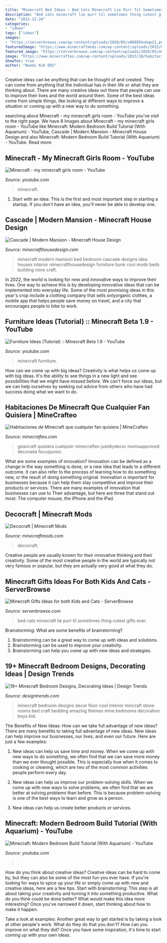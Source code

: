 ```yaml
---
title: "Minecraft Bed Ideas ~ Bed Cats Minecraft Lie Purr Til Sometimes Thing Cutest Gifts Ever"
description: "Bed cats minecraft lie purr til sometimes thing cutest gifts ever"
date: "2022-12-24"
categories:
- "ideas"
tags: ["ideas"]
images:
- "https://serverbrowse.com/wp-content/uploads/2020/05/o00885kuhqw21.png"
featuredImage: "https://www.minecraftmods.com/wp-content/uploads/2015/03/bedroom-625x352.png"
featured_image: "https://serverbrowse.com/wp-content/uploads/2020/05/o00885kuhqw21.png"
image: "https://www.minecrafteo.com/wp-content/uploads/2015/10/habitacion-decorada-minecraft-2.jpg"
ShowToc: true
author: "Noemi Kub DDS"
---
```



Creative ideas can be anything that can be thought of and created. They can come from anything that the individual has in their life or what they are thinking about. There are many creative ideas out there that people can use to improve their lives and the world around them. Some of the best ideas come from simple things, like looking at different ways to improve a situation or coming up with a new way to do something.

	

		
searching about Minecraft - my minecraft girls room - YouTube you've visit to the right page. We have 8 Images about Minecraft - my minecraft girls room - YouTube like Minecraft: Modern Bedroom Build Tutorial (With Aquarium) - YouTube, Cascade | Modern Mansion - Minecraft House Design and also Minecraft: Modern Bedroom Build Tutorial (With Aquarium) - YouTube. Read more:
		
    
## Minecraft - My Minecraft Girls Room - YouTube

<img loading=lazy src="https://i.ytimg.com/vi/Xhw4bAa6s3M/maxresdefault.jpg" onerror="this.onerror=null;this.src='https://tse3.mm.bing.net/th?id=OIP.cgvkjk-qQVluWbVJ8eJAFAHaEK&amp;pid=15.1';" alt="Minecraft - my minecraft girls room - YouTube">

_Source: youtube.com_

>minecraft. 

	

1. Start with an idea: This is the first and most important step in starting a startup. If you don't have an idea, you'll never be able to develop one. 

    
## Cascade | Modern Mansion - Minecraft House Design

<img loading=lazy src="https://minecrafthousedesign.com/wp-content/uploads/2014/03/Cascade-modern-mansion-minecraft-building-ideas-12.jpg" onerror="this.onerror=null;this.src='https://tse2.mm.bing.net/th?id=OIP.qtFOdzxr8FrvtIv_snAU4QHaEF&amp;pid=15.1';" alt="Cascade | Modern Mansion - Minecraft House Design">

_Source: minecrafthousedesign.com_

>minecraft modern mansion bed bedroom cascade designs idea houses interior minecrafthousedesign furniture bunk cool mods beds building mine craft. 

	

In 2022, the world is looking for new and innovative ways to improve their lives. One way to achieve this is by developing innovative ideas that can be implemented into everyday life. Some of the most promising ideas in this year's crop include a clothing company that sells onlyorganic clothes, a mobile app that helps people save money on travel, and a city that encourages people to bike to work.

    
## Furniture Ideas (Tutorial) :: Minecraft Beta 1.9 - YouTube

<img loading=lazy src="http://i.ytimg.com/vi/ofRztTp7md4/maxresdefault.jpg" onerror="this.onerror=null;this.src='https://tse1.mm.bing.net/th?id=OIP.bYBpNI2PTrvCjFbCqn6WtAHaEK&amp;pid=15.1';" alt="Furniture Ideas (Tutorial) :: Minecraft Beta 1.9 - YouTube">

_Source: youtube.com_

>minecraft furniture. 

	

How can we come up with big ideas?
Creativity is what helps us come up with big ideas. It's the ability to see things in a new light and see possibilities that we might have missed before. We can't force our ideas, but we can help ourselves by seeking out advice from others who have had success doing what we want to do.

    
## Habitaciones De Minecraft Que Cualquier Fan Quisiera | MineCrafteo

<img loading=lazy src="https://www.minecrafteo.com/wp-content/uploads/2015/10/habitacion-decorada-minecraft-2.jpg" onerror="this.onerror=null;this.src='https://tse4.mm.bing.net/th?id=OIP.NxGsHvFV2aNl9F0fQk58sgHaE7&amp;pid=15.1';" alt="Habitaciones de Minecraft que cualquier fan quisiera | MineCrafteo">

_Source: minecrafteo.com_

>gearcraft quisiera cualquier minecrafteo justdiydecor momsapproved decorada focusjunior. 

	

What are some examples of innovation?
Innovation can be defined as a change in the way something is done, or a new idea that leads to a different outcome. It can also refer to the process of learning how to do something new, or the result of doing something original. Innovation is important for businesses because it can help them stay competitive and improve their products or services. There are many examples of innovation that businesses can use to Their advantage, but here are three that stand out most: The computer mouse, the iPhone and the iPad.

    
## Decocraft | Minecraft Mods

<img loading=lazy src="https://www.minecraftmods.com/wp-content/uploads/2015/03/bedroom-625x352.png" onerror="this.onerror=null;this.src='https://tse1.mm.bing.net/th?id=OIP.0SPhQ_fWEvG5xprtJShuKgHaEK&amp;pid=15.1';" alt="Decocraft | Minecraft Mods">

_Source: minecraftmods.com_

>decocraft. 

	

Creative people are usually known for their innovative thinking and their creativity. Some of the most creative people in the world are typically not very famous or popular, but they are actually very good at what they do.

    
## Minecraft Gifts Ideas For Both Kids And Cats - ServerBrowse

<img loading=lazy src="https://serverbrowse.com/wp-content/uploads/2020/05/o00885kuhqw21.png" onerror="this.onerror=null;this.src='https://tse4.mm.bing.net/th?id=OIP.GaBMzi1kbW3n4KTp_PGnrAHaEK&amp;pid=15.1';" alt="Minecraft Gifts Ideas for both Kids and Cats - ServerBrowse">

_Source: serverbrowse.com_

>bed cats minecraft lie purr til sometimes thing cutest gifts ever. 

	

Brainstorming: What are some benefits of brainstorming?
1. Brainstorming can be a great way to come up with ideas and solutions.
2. Brainstorming can be used to improve your creativity.
3. Brainstorming can help you come up with new ideas and strategies.

    
## 19+ Minecraft Bedroom Designs, Decorating Ideas | Design Trends

<img loading=lazy src="https://images.designtrends.com/wp-content/uploads/2015/10/11101052/Kids-Minecraft-Bedroom-Design.jpg" onerror="this.onerror=null;this.src='https://tse1.mm.bing.net/th?id=OIP.bo-mSngA37tkJy2nUairRAHaE7&amp;pid=15.1';" alt="19+ Minecraft Bedroom Designs, Decorating Ideas | Design Trends">

_Source: designtrends.com_

>minecraft bedroom designs decor floor cool interior mincraft stone rooms bed craft bedding amazing themes mine bedrooms decoration boys kid. 

	

The Benefits of New Ideas: How can we take full advantage of new ideas?
There are many benefits to taking full advantage of new ideas. New ideas can help improve our businesses, our lives, and even our future. Here are just a few examples:
1. New ideas can help us save time and money. When we come up with new ways to do something, we often find that we can save more money than we ever thought possible. This is especially true when it comes to cooking or cleaning, which are two of the most common activities people perform every day.

2. New ideas can help us improve our problem-solving skills. When we come up with new ways to solve problems, we often find that we are better at solving problems than before. This is because problem-solving is one of the best ways to learn and grow as a person.

3. New ideas can help us create better products or services.

    
## Minecraft: Modern Bedroom Build Tutorial (With Aquarium) - YouTube

<img loading=lazy src="https://i.ytimg.com/vi/bsLEUyOaVFo/maxresdefault.jpg" onerror="this.onerror=null;this.src='https://tse4.mm.bing.net/th?id=OIP.PO49AYECqQrTYJUfZUY1SQHaEK&amp;pid=15.1';" alt="Minecraft: Modern Bedroom Build Tutorial (With Aquarium) - YouTube">

_Source: youtube.com_

>. 

	

How do you think about creative ideas?
Creative ideas can be hard to come by, but they can also be some of the most fun you ever have. If you're looking for ways to spice up your life or simply come up with new and creative ideas, here are a few tips. 
Start with brainstorming: This step is all about taking your creativity and turning it into something productive. What do you think could be done better? What would make this idea more interesting? Once you've narrowed it down, start thinking about how to make it happen. 

Take a look at examples: Another great way to get started is by taking a look at other people's work. What do they do that you don't? How can you improve on what they did? Once you have some inspiration, it's time to start coming up with your own ideas.

